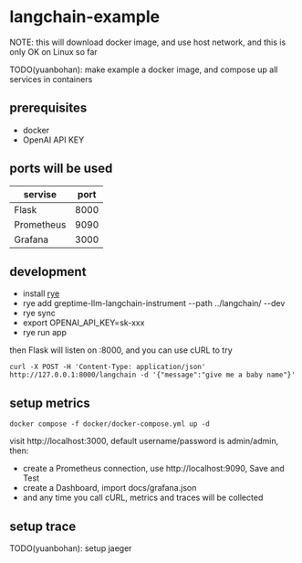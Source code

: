# langchain-example

NOTE: this will download docker image, and use host network, and this is only OK on Linux so far

TODO(yuanbohan): make example a docker image, and compose up all services in containers

## prerequisites

- docker
- OpenAI API KEY

## ports will be used

| servise    | port |
|------------|------|
| Flask      | 8000 |
| Prometheus | 9090 |
| Grafana    | 3000 |


## development

- install [rye](https://rye-up.com/guide/installation/)
- rye add greptime-llm-langchain-instrument --path ../langchain/ --dev
- rye sync
- export OPENAI_API_KEY=sk-xxx
- rye run app

then Flask will listen on :8000, and you can use cURL to try

```
curl -X POST -H 'Content-Type: application/json' http://127.0.0.1:8000/langchain -d '{"message":"give me a baby name"}'
```


## setup metrics

```
docker compose -f docker/docker-compose.yml up -d
```

visit http://localhost:3000, default username/password is admin/admin, then:

- create a Prometheus connection, use http://localhost:9090, Save and Test
- create a Dashboard, import docs/grafana.json
- and any time you call cURL, metrics and traces will be collected


## setup trace

TODO(yuanbohan): setup jaeger
